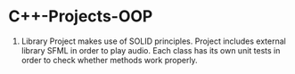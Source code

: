 # C++-Projects-OOP
1. Library Project makes use of SOLID principles. Project includes external library SFML in order to play audio. Each class has its own unit tests in order to check whether methods work properly.
